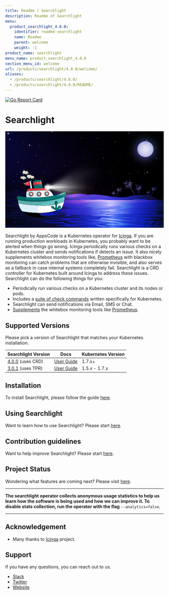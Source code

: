 ```yaml
---
title: Readme | Searchlight
description: Readme of Searchlight
menu:
  product_searchlight_4.0.0:
    identifier: readme-searchlight
    name: Readme
    parent: welcome
    weight: -1
product_name: searchlight
menu_name: product_searchlight_4.0.0
section_menu_id: welcome
url: /products/searchlight/4.0.0/welcome/
aliases:
  - /products/searchlight/4.0.0/
  - /products/searchlight/4.0.0/README/
---
```


[![Go Report Card](https://goreportcard.com/badge/github.com/appscode/searchlight)](https://goreportcard.com/report/github.com/appscode/searchlight)

# Searchlight

<img src="/cover.jpg">


Searchlight by AppsCode is a Kubernetes operator for [Icinga](https://www.icinga.com/). If you are running production workloads in Kubernetes, you probably want to be alerted when things go wrong. Icinga periodically runs various checks on a Kubernetes cluster and sends notifications if detects an issue. It also nicely supplements whitebox monitoring tools like, [Prometheus](https://prometheus.io/) with blackbox monitoring can catch problems that are otherwise invisible, and also serves as a fallback in case internal systems completely fail. Searchlight is a CRD controller for Kubernetes built around Icinga to address these issues. Searchlight can do the following things for you:

 - Periodically run various checks on a Kubernetes cluster and its nodes or pods.
 - Includes a [suite of check commands](/docs/reference/hyperalert/hyperalert.md) written specifically for Kubernetes.
 - Searchlight can send notifications via Email, SMS or Chat.
 - [Supplements](https://prometheus.io/docs/practices/alerting/#metamonitoring) the whitebox monitoring tools like [Prometheus](https://prometheus.io).

## Supported Versions
Please pick a version of Searchlight that matches your Kubernetes installation.

| Searchlight Version                                                                      | Docs                                                                       | Kubernetes Version |
|------------------------------------------------------------------------------------------|----------------------------------------------------------------------------|--------------------|
| [4.0.0](https://github.com/appscode/searchlight/releases/tag/4.0.0) (uses CRD) | [User Guide](https://github.com/appscode/searchlight/tree/4.0.0/docs) | 1.7.x+             |
| [3.0.1](https://github.com/appscode/searchlight/releases/tag/3.0.1) (uses TPR)           | [User Guide](https://github.com/appscode/searchlight/tree/3.0.1/docs)      | 1.5.x - 1.7.x      |

## Installation
To install Searchlight, please follow the guide [here](/docs/setup/install.md).

## Using Searchlight
Want to learn how to use Searchlight? Please start [here](/docs/guides/README.md).

## Contribution guidelines
Want to help improve Searchlight? Please start [here](/docs/CONTRIBUTING.md).

## Project Status
Wondering what features are coming next? Please visit [here](/docs/roadmap.md).

---

**The searchlight operator collects anonymous usage statistics to help us learn how the software is being used and
how we can improve it. To disable stats collection, run the operator with the flag** `--analytics=false`.

---

## Acknowledgement
 - Many thanks to [Icinga](https://www.icinga.com/) project.

## Support
If you have any questions, you can reach out to us.
* [Slack](https://slack.appscode.com)
* [Twitter](https://twitter.com/AppsCodeHQ)
* [Website](https://appscode.com)
